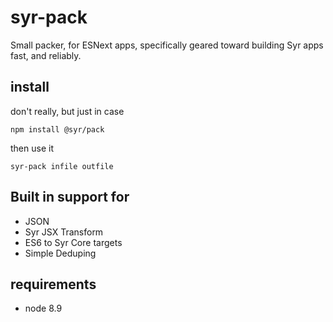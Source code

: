# syr-pack

Small packer, for ESNext apps, specifically geared toward building Syr apps fast, and reliably.

## install

don't really, but just in case

```
npm install @syr/pack
```

then use it

```
syr-pack infile outfile
```

## Built in support for

* JSON
* Syr JSX Transform
* ES6 to Syr Core targets
* Simple Deduping

## requirements

* node 8.9


